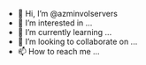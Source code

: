 - 👋 Hi, I’m @azminvolservers
- 👀 I’m interested in ...
- 🌱 I’m currently learning ...
- 💞️ I’m looking to collaborate on ...
- 📫 How to reach me ...

<!---
azminvolservers/azminvolservers is a ✨ special ✨ repository because its `README.md` (this file) appears on your GitHub profile.
You can click the Preview link to take a look at your changes.
--->
